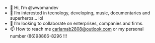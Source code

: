 - 👋 Hi, I’m @wwomandev
- 👀 I’m interested in tecnology, developing, music, documentaries and superheros... lol
- 💞️ I’m looking to collaborate on enterprises, companies and firms.
- 📫 How to reach me 
carlamab2808@outlook.com or my personal number (86)98866-8296 !!!

<!---
wwomandev/wwomandev is a ✨ special ✨ repository because its `README.md` (this file) appears on your GitHub profile.
You can click the Preview link to take a look at your changes.
--->

